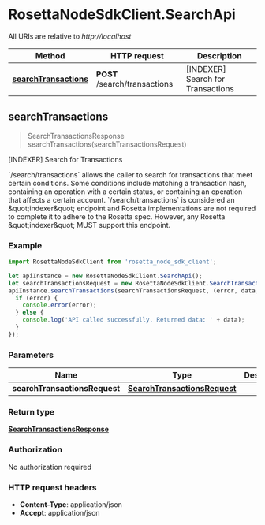 # RosettaNodeSdkClient.SearchApi

All URIs are relative to *http://localhost*

Method | HTTP request | Description
------------- | ------------- | -------------
[**searchTransactions**](SearchApi.md#searchTransactions) | **POST** /search/transactions | [INDEXER] Search for Transactions



## searchTransactions

> SearchTransactionsResponse searchTransactions(searchTransactionsRequest)

[INDEXER] Search for Transactions

&#x60;/search/transactions&#x60; allows the caller to search for transactions that meet certain conditions. Some conditions include matching a transaction hash, containing an operation with a certain status, or containing an operation that affects a certain account. &#x60;/search/transactions&#x60; is considered an \&quot;indexer\&quot; endpoint and Rosetta implementations are not required to complete it to adhere to the Rosetta spec. However, any Rosetta \&quot;indexer\&quot; MUST support this endpoint.

### Example

```javascript
import RosettaNodeSdkClient from 'rosetta_node_sdk_client';

let apiInstance = new RosettaNodeSdkClient.SearchApi();
let searchTransactionsRequest = new RosettaNodeSdkClient.SearchTransactionsRequest(); // SearchTransactionsRequest | 
apiInstance.searchTransactions(searchTransactionsRequest, (error, data, response) => {
  if (error) {
    console.error(error);
  } else {
    console.log('API called successfully. Returned data: ' + data);
  }
});
```

### Parameters


Name | Type | Description  | Notes
------------- | ------------- | ------------- | -------------
 **searchTransactionsRequest** | [**SearchTransactionsRequest**](SearchTransactionsRequest.md)|  | 

### Return type

[**SearchTransactionsResponse**](SearchTransactionsResponse.md)

### Authorization

No authorization required

### HTTP request headers

- **Content-Type**: application/json
- **Accept**: application/json

